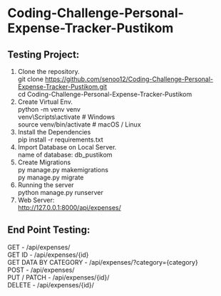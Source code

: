 # Coding-Challenge-Personal-Expense-Tracker-Pustikom

## Testing Project:
1. Clone the repository.<br>
   git clone https://github.com/senoo12/Coding-Challenge-Personal-Expense-Tracker-Pustikom.git<br>
   cd Coding-Challenge-Personal-Expense-Tracker-Pustikom
2. Create Virtual Env.<br>
   python -m venv venv<br>
   venv\Scripts\activate       # Windows <br>
   source venv/bin/activate    # macOS / Linux
3. Install the Dependencies<br>
   pip install -r requirements.txt
4. Import Database on Local Server.<br>
   name of database: db_pustikom
6. Create Migrations<br>
   py manage.py makemigrations<br>
   py manage.py migrate
7. Running the server<br>
   python manage.py runserver
8. Web Server:<br>
   http://127.0.0.1:8000/api/expenses/

  ## End Point Testing:<br>
  GET - /api/expenses/ <br>
  GET ID - /api/expenses/{id} <br>
  GET DATA BY CATEGORY - /api/expenses/?category={category} <br>
  POST - /api/expenses/ <br>
  PUT / PATCH - /api/expenses/{id}/ <br>
  DELETE - /api/expenses/{id}/ <br>
